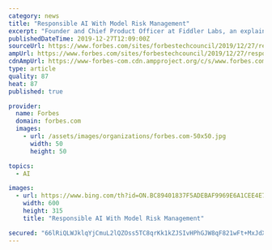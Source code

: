 ```yaml
---
category: news
title: "Responsible AI With Model Risk Management"
excerpt: "Founder and Chief Product Officer at Fiddler Labs, an explainable AI platform that provides trust, visibility and insights into AI. The desire among financial institutions to better mitigate risk gained renewed prominence as a result of the financial crisis of 2008. Subsequent regulatory and governance requirements fostered interest in risk ..."
publishedDateTime: 2019-12-27T12:09:00Z
sourceUrl: https://www.forbes.com/sites/forbestechcouncil/2019/12/27/responsible-ai-with-model-risk-management/
ampUrl: https://www.forbes.com/sites/forbestechcouncil/2019/12/27/responsible-ai-with-model-risk-management/amp/
cdnAmpUrl: https://www-forbes-com.cdn.ampproject.org/c/s/www.forbes.com/sites/forbestechcouncil/2019/12/27/responsible-ai-with-model-risk-management/amp/
type: article
quality: 87
heat: 87
published: true

provider:
  name: Forbes
  domain: forbes.com
  images:
    - url: /assets/images/organizations/forbes.com-50x50.jpg
      width: 50
      height: 50

topics:
  - AI

images:
  - url: https://www.bing.com/th?id=ON.BC89401837F5ADEBAF9969E6A1CEE4E7
    width: 600
    height: 315
    title: "Responsible AI With Model Risk Management"

secured: "66lRiQLWJklqYjCmuL2lQZOss5TC8qrKk1kZJSIvHPhGJW8qF821wFt+MxJdXO4wME2PFMUYLpElk//noWM9S6+7+x1KZUD82xkAe1KF2PiQHFbS1MnbSqm0YdWr1ypQdEBXRqD0FZcpDIKdPNlIocM6C7Zqa2KkOpQfZyfQW6BiIaKip320ytgE0/JX0bBS21U1L8mB6oV6BaO617eTfCCXe+LwvxZ2S6K95ngWw9LP7+2k4CAOhdU5rWA/WAcAPZPt/jbTL47BVjGODJjsLg==;71lQFaERIM3smvX/6195hQ=="
---
```


